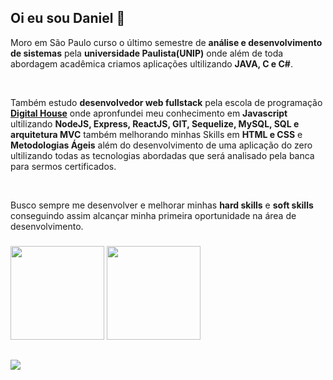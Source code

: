 
  
## Oi eu sou Daniel :wave:
  
Moro em São Paulo curso o último semestre de **análise e desenvolvimento de sistemas** pela **universidade Paulista(UNIP)** onde além de toda  abordagem acadêmica criamos aplicações ultilizando **JAVA, C e C#**.

<br />

Também estudo **desenvolvedor web fullstack** pela escola de programação **[Digital House](https://www.digitalhouse.com/)** onde apronfundei meu conhecimento em **Javascript** ultilizando **NodeJS, Express, ReactJS,  GIT, Sequelize, MySQL, SQL e arquitetura MVC** também melhorando minhas Skills em **HTML e CSS** e **Metodologias Ágeis** além do desenvolvimento de uma aplicação do zero ultilizando todas as tecnologias abordadas que será analisado pela banca para sermos certificados.

<br />

Busco sempre me desenvolver e melhorar minhas **hard skills** e **soft skills** conseguindo assim alcançar minha primeira oportunidade na área de desenvolvimento.


  
### 

  <img height="150rem" src="https://github-readme-stats.vercel.app/api/top-langs/?username=DanSmithh&show_icons=true&theme=radical&layout=compact&langs_count=8"/>
  <img height="150rem" src="https://github-readme-stats.vercel.app/api?username=DanSmithh&show_icons=true&theme=radical"/>
</div>

<!-- Credits: https://github.com/anuraghazra/github-readme-stats -->

##

<div>
  <a href="https://www.linkedin.com/in/daniel-oliveira-8234aa1a7/"><img src="https://img.shields.io/badge/LinkedIn-000000?style=for-the-badge&logo=linkedin&logoColor=white"></a>
</div>
